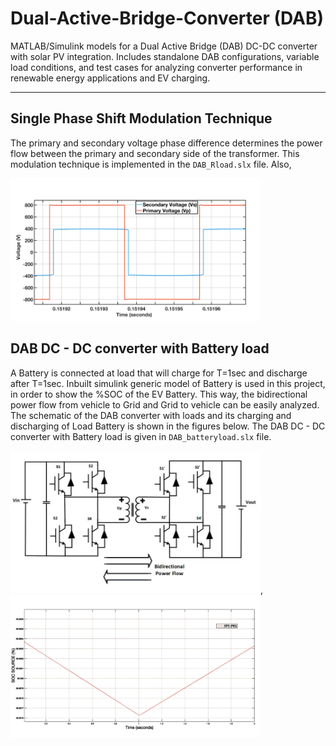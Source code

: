 # Dual-Active-Bridge-Converter (DAB)

MATLAB/Simulink models for a Dual Active Bridge (DAB) DC-DC converter with solar PV integration. Includes standalone DAB configurations, variable load conditions, and test cases for analyzing converter performance in renewable energy applications and EV charging.

---

## Single Phase Shift Modulation Technique

<p>
The primary and secondary voltage phase difference determines the power flow between the primary and secondary side of the transformer. This modulation technique is implemented in the <code>DAB_Rload.slx</code> file. Also, 
</p>

<img src="dab.jpg" alt="Phase Shift Modulation" width="400">

## DAB DC - DC converter with Battery load

<p>
A Battery is connected at load that will charge for T=1sec and discharge after T=1sec. Inbuilt simulink generic model of Battery is used in this project, in order to show the %SOC of the EV Battery. This way, the bidirectional power flow from vehicle to Grid and Grid to vehicle can be easily analyzed. The schematic of the DAB converter with loads and its charging and discharging of Load Battery is shown in the figures below. The DAB DC - DC converter with Battery load is given in <code>DAB_batteryload.slx</code> file.
</p>

<img src="schematic_batteryload.jpg" alt="Phase Shift Modulation" width="400">, <img src="batteryload.jpg" alt="Phase Shift Modulation" width="400">
